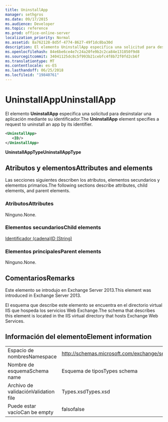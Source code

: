```yaml
---
title: UninstallApp
manager: sethgros
ms.date: 09/17/2015
ms.audience: Developer
ms.topic: reference
ms.prod: office-online-server
localization_priority: Normal
ms.assetid: 8a762128-8d5f-4774-8627-49f1dc8ba30d
description: El elemento UninstallApp especifica una solicitud para desinstalar una aplicación mediante su identificador.
ms.openlocfilehash: 84e6be6ce4e7c24a20fe9b2c2ca84e131850f9d8
ms.sourcegitcommit: 34041125dc8c5f993b21cebfc4f8b72f0fd2cb6f
ms.translationtype: MT
ms.contentlocale: es-ES
ms.lasthandoff: 06/25/2018
ms.locfileid: "19840761"
---
```

# <a name="uninstallapp"></a><span data-ttu-id="de0f2-103">UninstallApp</span><span class="sxs-lookup"><span data-stu-id="de0f2-103">UninstallApp</span></span>

<span data-ttu-id="de0f2-104">El elemento **UninstallApp** especifica una solicitud para desinstalar una aplicación mediante su identificador.</span><span class="sxs-lookup"><span data-stu-id="de0f2-104">The **UninstallApp** element specifies a request to uninstall an app by its identifier.</span></span> 
  
```XML
<UninstallApp>
   <ID/>
</UninstallApp>
```

 <span data-ttu-id="de0f2-105">**UninstallAppType**</span><span class="sxs-lookup"><span data-stu-id="de0f2-105">**UninstallAppType**</span></span>
## <a name="attributes-and-elements"></a><span data-ttu-id="de0f2-106">Atributos y elementos</span><span class="sxs-lookup"><span data-stu-id="de0f2-106">Attributes and elements</span></span>

<span data-ttu-id="de0f2-107">Las secciones siguientes describen los atributos, elementos secundarios y elementos primarios.</span><span class="sxs-lookup"><span data-stu-id="de0f2-107">The following sections describe attributes, child elements, and parent elements.</span></span>
  
### <a name="attributes"></a><span data-ttu-id="de0f2-108">Atributos</span><span class="sxs-lookup"><span data-stu-id="de0f2-108">Attributes</span></span>

<span data-ttu-id="de0f2-109">Ninguno.</span><span class="sxs-lookup"><span data-stu-id="de0f2-109">None.</span></span>
  
### <a name="child-elements"></a><span data-ttu-id="de0f2-110">Elementos secundarios</span><span class="sxs-lookup"><span data-stu-id="de0f2-110">Child elements</span></span>

[<span data-ttu-id="de0f2-111">Identificador (cadena)</span><span class="sxs-lookup"><span data-stu-id="de0f2-111">ID (String)</span></span>](id-string.md)
  
### <a name="parent-elements"></a><span data-ttu-id="de0f2-112">Elementos principales</span><span class="sxs-lookup"><span data-stu-id="de0f2-112">Parent elements</span></span>

<span data-ttu-id="de0f2-113">Ninguno.</span><span class="sxs-lookup"><span data-stu-id="de0f2-113">None.</span></span>
  
## <a name="remarks"></a><span data-ttu-id="de0f2-114">Comentarios</span><span class="sxs-lookup"><span data-stu-id="de0f2-114">Remarks</span></span>

<span data-ttu-id="de0f2-115">Este elemento se introdujo en Exchange Server 2013.</span><span class="sxs-lookup"><span data-stu-id="de0f2-115">This element was introduced in Exchange Server 2013.</span></span>
  
<span data-ttu-id="de0f2-116">El esquema que describe este elemento se encuentra en el directorio virtual IIS que hospeda los servicios Web Exchange.</span><span class="sxs-lookup"><span data-stu-id="de0f2-116">The schema that describes this element is located in the IIS virtual directory that hosts Exchange Web Services.</span></span>
  
## <a name="element-information"></a><span data-ttu-id="de0f2-117">Información del elemento</span><span class="sxs-lookup"><span data-stu-id="de0f2-117">Element information</span></span>

|||
|:-----|:-----|
|<span data-ttu-id="de0f2-118">Espacio de nombres</span><span class="sxs-lookup"><span data-stu-id="de0f2-118">Namespace</span></span>  <br/> |http://schemas.microsoft.com/exchange/services/2006/types  <br/> |
|<span data-ttu-id="de0f2-119">Nombre de esquema</span><span class="sxs-lookup"><span data-stu-id="de0f2-119">Schema name</span></span>  <br/> |<span data-ttu-id="de0f2-120">Esquema de tipos</span><span class="sxs-lookup"><span data-stu-id="de0f2-120">Types schema</span></span>  <br/> |
|<span data-ttu-id="de0f2-121">Archivo de validación</span><span class="sxs-lookup"><span data-stu-id="de0f2-121">Validation file</span></span>  <br/> |<span data-ttu-id="de0f2-122">Types.xsd</span><span class="sxs-lookup"><span data-stu-id="de0f2-122">Types.xsd</span></span>  <br/> |
|<span data-ttu-id="de0f2-123">Puede estar vacío</span><span class="sxs-lookup"><span data-stu-id="de0f2-123">Can be empty</span></span>  <br/> |<span data-ttu-id="de0f2-124">falso</span><span class="sxs-lookup"><span data-stu-id="de0f2-124">false</span></span>  <br/> |
   


